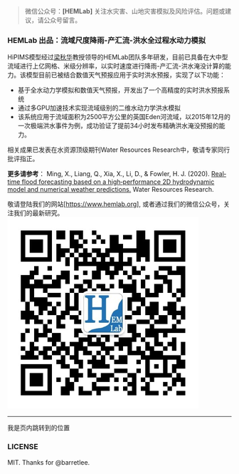 > 微信公众号：**[HEMLab]**
> 关注水灾害、山地灾害模拟及风险评估。问题或建议，请公众号留言。

### HEMLab 出品：流域尺度降雨-产汇流-洪水全过程水动力模拟
HiPIMS模型经过[梁秋华](https://www.lboro.ac.uk/departments/abce/staff/qiuhua-liang/)教授领导的HEMLab团队多年研发，目前已具备在大中型流域进行上亿网格、米级分辨率，以实时速度进行降雨-产汇流-洪水淹没计算的能力。该模型目前已被结合数值天气预报应用于实时洪水预报，实现了以下功能：
* 基于全水动力学模拟和数值天气预报，开发出了一个高精度的实时洪水预报系统
* 通过多GPU加速技术实现流域级别的二维水动力学洪水模拟
* 该系统应用于流域面积为2500平方公里的英国Eden河流域，以2015年12月的一次极端洪水事件为例，成功验证了提前34小时发布精确洪水淹没预报的能力。

相关成果已发表在水资源顶级期刊Water Resources Research中，敬请专家同行批评指正。

**更多请参考**：
Ming, X., Liang, Q., Xia, X., Li, D., & Fowler, H. J. (2020). [Real‐time flood forecasting based on a high‐performance 2D hydrodynamic model and numerical weather predictions.](https://doi.org/10.1029/2019wr025583) Water Resources Research.

敬请登陆我们的网站[https://www.hemlab.org], 或者通过我们的微信公众号，关注我们的最新研究。
![qrcode](https://github.com/mingxiaodong/markdown_test/blob/master/HEMLab_Wechat_QRcode.jpeg)

***
<a id="jump_1">我是页内跳转到的位置</a>

### LICENSE
MIT. Thanks for @barretlee.

